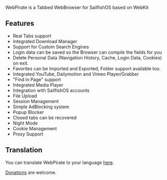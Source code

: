 WebPirate is a Tabbed WebBrowser for SailfishOS based on WebKit

Features
-----
- Real Tabs support
- Integrated Download Manager
- Support for Custom Search Engines
- Login data can be saved so the Browser can compile the fields for you
- Delete Personal Data (Navigation History, Cache, Login Data, Cookies) on exit.
- Favorites can be Imported and Exported, Folder support available too.
- Integrated YouTube, Dailymotion and Vimeo Player/Grabber
- "Find in Page" support
- Integrated Media Player
- Integration with SailfishOS accounts
- File Upload
- Session Management
- Simple AdBlocking system
- Popup Blocker
- Closed tabs can be recovered
- Night Mode
- Cookie Management
- Proxy Support

Translation
-----
You can translate WebPirate to your language [here](https://www.transifex.com/projects/p/webpirate/).

[Donations](https://www.paypal.com/cgi-bin/webscr?cmd=_donations&business=SQFHRE6MHAPUC&lc=GB&item_name=Donazione%20per%20sviluppo%20WebPirate&currency_code=EUR&bn=PP%2dDonationsBF%3abtn_donate_SM%2egif%3aNonHosted) are welcome.

